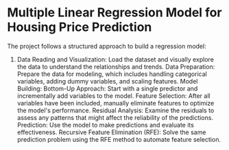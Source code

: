 # Multiple Linear Regression Model for Housing Price Prediction
The project follows a structured approach to build a regression model:

1. Data Reading and Visualization: Load the dataset and visually explore the data to understand the relationships and trends.
Data Preparation: Prepare the data for modeling, which includes handling categorical variables, adding dummy variables, and scaling features.
Model Building:
Bottom-Up Approach: Start with a single predictor and incrementally add variables to the model.
Feature Selection: After all variables have been included, manually eliminate features to optimize the model's performance.
Residual Analysis: Examine the residuals to assess any patterns that might affect the reliability of the predictions.
Prediction: Use the model to make predictions and evaluate its effectiveness.
Recursive Feature Elimination (RFE): Solve the same prediction problem using the RFE method to automate feature selection.
